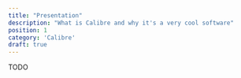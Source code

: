```yaml
---
title: "Presentation"
description: "What is Calibre and why it's a very cool software"
position: 1
category: 'Calibre'
draft: true
---
```


TODO
